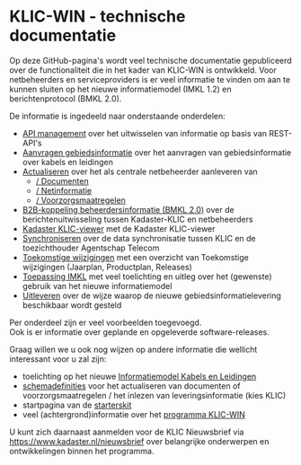 ﻿# KLIC-WIN - technische documentatie

Op deze GitHub-pagina's wordt veel technische documentatie gepubliceerd over de functionaliteit die in het kader van KLIC-WIN is ontwikkeld.
Voor netbeheerders en serviceproviders is er veel informatie te vinden om aan te kunnen sluiten op het nieuwe informatiemodel (IMKL 1.2) en berichtenprotocol (BMKL 2.0).

De informatie is ingedeeld naar onderstaande onderdelen:
* [API management](../../tree/master/API%20management) over het uitwisselen van informatie op basis van REST-API's
* [Aanvragen gebiedsinformatie](../../tree/master/Aanvragen%20gebiedsinformatie) over het aanvragen van gebiedsinformatie over kabels en leidingen 
* [Actualiseren](../../tree/master/Actualiseren) over het als centrale netbeheerder aanleveren van
  - [/ Documenten](../../tree/master/Actualiseren/Documenten)
  - [/ Netinformatie](../../tree/master/Actualiseren/Netinformatie)
  - [/ Voorzorgsmaatregelen](../../tree/master/Actualiseren/Voorzorgsmaatregelen)
* [B2B-koppeling beheerdersinformatie (BMKL 2.0)](../../tree/master/B2B-koppeling%20beheerdersinformatie%20(BMKL%202.0)) over de berichtenuitwisseling tussen Kadaster-KLIC en netbeheerders
* [Kadaster KLIC-viewer](../../tree/master/Kadaster%20KLIC-viewer) met de Kadaster KLIC-viewer
* [Synchroniseren](../../tree/master/Synchroniseren%20(Agentschap%20Telecom)) over de data synchronisatie tussen KLIC en de toezichthouder Agentschap Telecom
* [Toekomstige wijzigingen](../../tree/master/Toekomstige%20wijzigingen) met een overzicht van Toekomstige wijzigingen (Jaarplan, Productplan, Releases)
* [Toepassing IMKL](../../tree/master/Toepassing%20IMKL) met veel toelichting en uitleg over het (gewenste) gebruik van het nieuwe informatiemodel
* [Uitleveren](../../tree/master/Uitleveren) over de wijze waarop de nieuwe gebiedsinformatielevering beschikbaar wordt gesteld

Per onderdeel zijn er veel voorbeelden toegevoegd.  \
Ook is er informatie over geplande en opgeleverde software-releases.

Graag willen we u ook nog wijzen op andere informatie die wellicht interessant voor u zal zijn:
* toelichting op het nieuwe [Informatiemodel Kabels en Leidingen](https://register.geostandaarden.nl/imkl2015/)
* [schemadefinities](https://www.kadaster.nl/schemas) voor het actualiseren van documenten of voorzorgsmaatregelen / het inlezen van leveringsinformatie (kies KLIC)
* startpagina van de [starterskit](https://www.klicwin.net/Starterskit_webpages/Starterskit%20Home.html)
* veel (achtergrond)informatie over het [programma KLIC-WIN](https://www.kadaster.nl/klic-win)

U kunt zich daarnaast aanmelden voor de KLIC Nieuwsbrief via https://www.kadaster.nl/nieuwsbrief over belangrijke onderwerpen en ontwikkelingen binnen het programma.